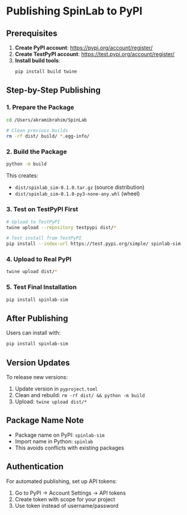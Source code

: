 # Publishing SpinLab to PyPI

## Prerequisites

1. **Create PyPI account**: https://pypi.org/account/register/
2. **Create TestPyPI account**: https://test.pypi.org/account/register/
3. **Install build tools**:
   ```bash
   pip install build twine
   ```

## Step-by-Step Publishing

### 1. Prepare the Package

```bash
cd /Users/akramibrahim/SpinLab

# Clean previous builds
rm -rf dist/ build/ *.egg-info/
```

### 2. Build the Package

```bash
python -m build
```

This creates:
- `dist/spinlab_sim-0.1.0.tar.gz` (source distribution)
- `dist/spinlab_sim-0.1.0-py3-none-any.whl` (wheel)

### 3. Test on TestPyPI First

```bash
# Upload to TestPyPI
twine upload --repository testpypi dist/*

# Test install from TestPyPI
pip install --index-url https://test.pypi.org/simple/ spinlab-sim
```

### 4. Upload to Real PyPI

```bash
twine upload dist/*
```

### 5. Test Final Installation

```bash
pip install spinlab-sim
```

## After Publishing

Users can install with:
```bash
pip install spinlab-sim
```

## Version Updates

To release new versions:

1. Update version in `pyproject.toml`
2. Clean and rebuild: `rm -rf dist/ && python -m build`
3. Upload: `twine upload dist/*`

## Package Name Note

- Package name on PyPI: `spinlab-sim`
- Import name in Python: `spinlab`
- This avoids conflicts with existing packages

## Authentication

For automated publishing, set up API tokens:
1. Go to PyPI → Account Settings → API tokens
2. Create token with scope for your project
3. Use token instead of username/password